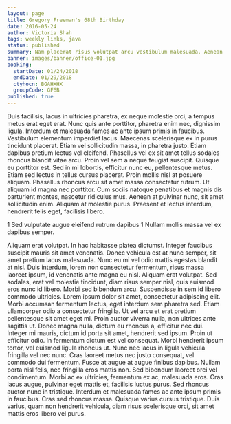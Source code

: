 ```yaml
---
layout: page
title: Gregory Freeman's 68th Birthday
date: 2016-05-24
author: Victoria Shah
tags: weekly links, java
status: published
summary: Nam placerat risus volutpat arcu vestibulum malesuada. Aenean sagittis ante.
banner: images/banner/office-01.jpg
booking:
  startDate: 01/24/2018
  endDate: 01/29/2018
  ctyhocn: BGAHXHX
  groupCode: GF6B
published: true
---
```

Duis facilisis, lacus in ultricies pharetra, ex neque molestie orci, a tempus metus erat eget erat. Nunc quis ante porttitor, pharetra enim nec, dignissim ligula. Interdum et malesuada fames ac ante ipsum primis in faucibus. Vestibulum elementum imperdiet lacus. Maecenas scelerisque ex in purus tincidunt placerat. Etiam vel sollicitudin massa, in pharetra justo. Etiam dapibus pretium lectus vel eleifend. Phasellus vel ex sit amet tellus sodales rhoncus blandit vitae arcu. Proin vel sem a neque feugiat suscipit. Quisque eu porttitor est. Sed in mi lobortis, efficitur nunc eu, pellentesque metus.
Etiam sed lectus in tellus cursus placerat. Proin mollis nisl at posuere aliquam. Phasellus rhoncus arcu sit amet massa consectetur rutrum. Ut aliquam id magna nec porttitor. Cum sociis natoque penatibus et magnis dis parturient montes, nascetur ridiculus mus. Aenean at pulvinar nunc, sit amet sollicitudin enim. Aliquam at molestie purus. Praesent et lectus interdum, hendrerit felis eget, facilisis libero.

1 Sed vulputate augue eleifend rutrum dapibus
1 Nullam mollis massa vel ex dapibus semper.

Aliquam erat volutpat. In hac habitasse platea dictumst. Integer faucibus suscipit mauris sit amet venenatis. Donec vehicula est at nunc semper, sit amet pretium lacus malesuada. Nunc eu mi vel odio mattis egestas blandit at nisl. Duis interdum, lorem non consectetur fermentum, risus massa laoreet ipsum, id venenatis ante magna eu nisl. Aliquam erat volutpat. Sed sodales, erat vel molestie tincidunt, diam risus semper nisl, quis euismod eros nunc id libero. Morbi sed bibendum arcu. Suspendisse in sem id libero commodo ultricies. Lorem ipsum dolor sit amet, consectetur adipiscing elit. Morbi accumsan fermentum lectus, eget interdum sem pharetra sed. Etiam ullamcorper odio a consectetur fringilla. Ut vel arcu et erat pretium pellentesque sit amet eget mi. Proin auctor viverra nulla, non ultrices ante sagittis ut. Donec magna nulla, dictum eu rhoncus a, efficitur nec dui.
Integer mi mauris, dictum id porta sit amet, hendrerit sed ipsum. Proin ut efficitur odio. In fermentum dictum est vel consequat. Morbi hendrerit ipsum tortor, vel euismod ligula rhoncus ut. Nunc nec lacus in ligula vehicula fringilla vel nec nunc. Cras laoreet metus nec justo consequat, vel commodo dui fermentum. Fusce at augue at augue finibus dapibus. Nullam porta nisl felis, nec fringilla eros mattis non. Sed bibendum laoreet orci vel condimentum. Morbi ac ex ultricies, fermentum ex ac, malesuada eros. Cras lacus augue, pulvinar eget mattis et, facilisis luctus purus. Sed rhoncus auctor nunc in tristique. Interdum et malesuada fames ac ante ipsum primis in faucibus. Cras sed rhoncus massa. Quisque varius cursus tristique. Duis varius, quam non hendrerit vehicula, diam risus scelerisque orci, sit amet mattis eros libero vel purus.
